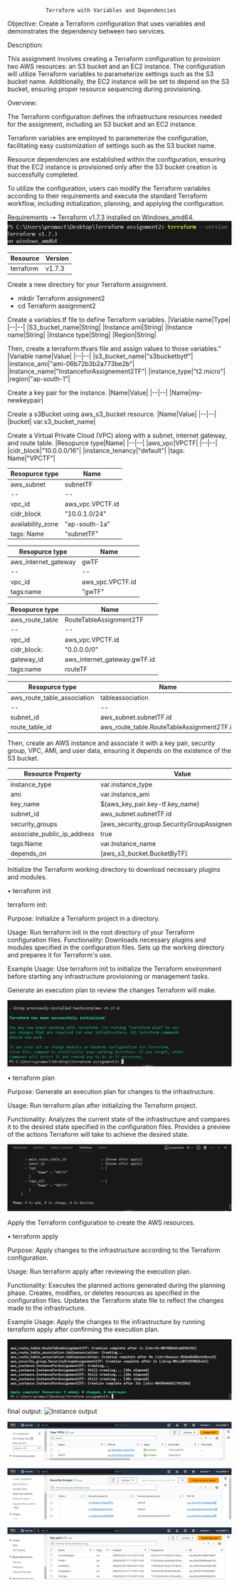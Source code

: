                 Terraform with Variables and Dependencies

Objective: Create a Terraform configuration that uses variables and demonstrates the dependency between two services.

Description:

This assignment involves creating a Terraform configuration to provision two AWS resources: an S3 bucket and an EC2 instance. The configuration will utilize Terraform variables to parameterize settings such as the S3 bucket name. Additionally, the EC2 instance will be set to depend on the S3 bucket, ensuring proper resource sequencing during provisioning.

Overview:

The Terraform configuration defines the infrastructure resources needed for the assignment, including an S3 bucket and an EC2 instance.

Terraform variables are employed to parameterize the configuration, facilitating easy customization of settings such as the S3 bucket name.

Resource dependencies are established within the configuration, ensuring that the EC2 instance is provisioned only after the S3 bucket creation is successfully completed.

To utilize the configuration, users can modify the Terraform variables according to their requirements and execute the standard Terraform workflow, including initialization, planning, and applying the configuration.


Requirements -• Terraform v1.7.3 installed on Windows_amd64.
![terraform version](./Images/image.png)

|Resource|Version|
|--|--|
|terraform|v1.7.3|

Create a new directory for your Terraform assignment.
-	mkdir Terraform assignment2
-	cd Terraform assignment2

Create a variables.tf file to define Terraform variables.
|Variable name|Type|
|--|--|
|S3_bucket_name|String|
|Instance ami|String|
|Instance name|String|
|Instance type|String|
|Region|String|

Then, create a terraform.tfvars file and assign values to those variables."
|Variable name|Value|
|--|--|
|s3_bucket_name|"s3bucketbytf"|
|instance_ami|"ami-06b72b3b2a773be2b"|
|Instance_name|"InstanceforAssignement2TF"|
|instance_type|"t2.micro"|
|region|"ap-south-1"|

Create a key pair for the instance.
|Name|Value|
|--|--|
|Name|my-newkeypair|

Create a s3Bucket using aws_s3_bucket resource.
|Name|Value|
|--|--|
|bucket| var.s3_bucket_name|


Create a Virtual Private Cloud (VPC) along with a subnet, internet gateway, and route table.
|Resopurce type|Name|
|--|--|
|aws_vpc|VPCTF|
|--|--|
|cidr_block|"10.0.0.0/16"|
|instance_tenancy|"default"|
|tags: Name|"VPCTF"|

|Resopurce type|Name|
|--|--|
|aws_subnet|subnetTF|
|--|--|
|vpc_id|aws_vpc.VPCTF.id|
|cidr_block|"10.0.1.0/24"|
|availability_zone| "ap-south-1a"|
|tags: Name|"subnetTF"|

|Resopurce type|Name|
|--|--|
|aws_internet_gateway|gwTF|
|--|--|
|vpc_id|aws_vpc.VPCTF.id|
|tags:name|"gwTF"|


|Resopurce type|Name|
|--|--|
|aws_route_table|RouteTableAssignment2TF|
|--|--|
|vpc_id|aws_vpc.VPCTF.id|
|cidr_block:|"0.0.0.0/0"|
|gateway_id|aws_internet_gateway.gwTF.id|
|tags:name|routeTF|

|Resopurce type|Name|
|--|--|
|aws_route_table_association|tableassociation|
|--|--|
|subnet_id|aws_subnet.subnetTF.id|
|route_table_id|aws_route_table.RouteTableAssignment2TF.id|


Then, create an AWS instance and associate it with a key pair, security group, VPC, AMI, and user data, ensuring it depends on the existence of the S3 bucket.

|Resource Property|Value|
|--|--|
|instance_type|var.instance_type|
|ami|var.instance_ami|
|key_name|${aws_key_pair.key-tf.key_name}|
|subnet_id|aws_subnet.subnetTF.id|
|security_groups|[aws_security_group.SecurityGroupAssignement2TF.id]|
|associate_public_ip_address|true|
|tags:Name |var.Instance_name|
|depends_on|[aws_s3_bucket.BucketByTF]|

Initialize the Terraform working directory to download necessary plugins and modules.

•	terraform init

terraform init:

Purpose: Initialize a Terraform project in a directory.

Usage: Run terraform init in the root directory of your Terraform configuration files.
Functionality: Downloads necessary plugins and modules specified in the configuration files. Sets up the working directory and prepares it for Terraform's use.

Example Usage: Use terraform init to initialize the Terraform environment before starting any infrastructure provisioning or management tasks.

Generate an execution plan to review the changes Terraform will make.

![Terraform init command](./Images/image7.png)

•	terraform plan

Purpose: Generate an execution plan for changes to the infrastructure.

Usage: Run terraform plan after initializing the Terraform project.

Functionality: Analyzes the current state of the infrastructure and compares it to the desired state specified in the configuration files. Provides a preview of the actions Terraform will take to achieve the desired state.

![Terraform aplly command](./Images/image-1.png)

Apply the Terraform configuration to create the AWS resources.

•	terraform apply

Purpose: Apply changes to the infrastructure according to the Terraform configuration.

Usage: Run terraform apply after reviewing the execution plan.

Functionality: Executes the planned actions generated during the planning phase. Creates, modifies, or deletes resources as specified in the configuration files. Updates the Terraform state file to reflect the changes made to the infrastructure.

Example Usage: Apply the changes to the infrastructure by running terraform apply after confirming the execution plan.

![Terraform apply command](./Images/image-2.png)

final output:
![Instance output](./Iamges/image-3.png)

![VPC ](./Images/image-4.png)

![security group](./Images/image-5.png)

![Key pair](./Images/image-6.png)

